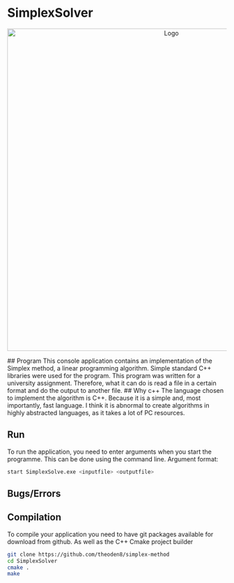 # SimplexSolver
<p align="center">
  <img src="https://repository-images.githubusercontent.com/427957827/d0fc2e08-3d7f-47fa-9b5f-ae4f0b06f99b" alt="Logo" width="738">
</p>
## Program
This console application contains an implementation of the Simplex method, a linear programming algorithm. Simple standard C++ libraries were used for the program.
This program was written for a university assignment. Therefore, what it can do is read a file in a certain format and do the output to another file.
## Why c++
The language chosen to implement the algorithm is C++. Because it is a simple and, most importantly, fast language. I think it is abnormal to create algorithms in highly abstracted languages, as it takes a lot of PC resources.

## Run
To run the application, you need to enter arguments when you start the programme. This can be done using the command line.
Argument format:
```sh
start SimplexSolve.exe <inputfile> <outputfile>
```

## Bugs/Errors


## Compilation
To compile your application you need to have git packages available for download from github. As well as the C++ Cmake project builder
```sh
git clone https://github.com/theoden8/simplex-method
cd SimplexSolver
cmake .
make
```
